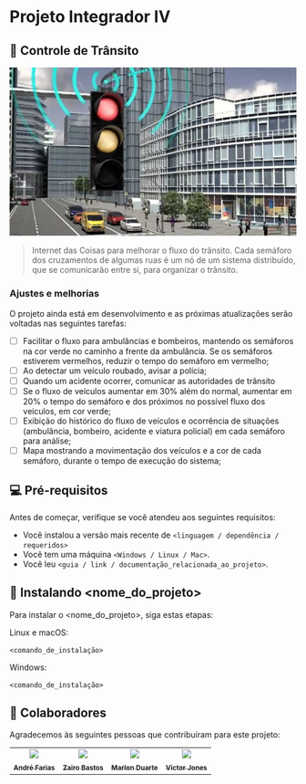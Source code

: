 # Projeto Integrador IV
## 🚦 Controle de Trânsito
<img src="semaforo-inteligente.jpg">


> Internet das Coisas para melhorar o fluxo do trânsito. Cada semáforo dos cruzamentos de algumas
ruas é um nó de um sistema distribuído, que se comunicarão entre si, para organizar o trânsito.

### Ajustes e melhorias

O projeto ainda está em desenvolvimento e as próximas atualizações serão voltadas nas seguintes tarefas:

- [ ] Facilitar o fluxo para ambulâncias e bombeiros, mantendo os semáforos na cor verde no
caminho a frente da ambulância. Se os semáforos estiverem vermelhos, reduzir o tempo do
semáforo em vermelho;
- [ ] Ao detectar um veículo roubado, avisar a polícia;
- [ ] Quando um acidente ocorrer, comunicar as autoridades de trânsito
- [ ] Se o fluxo de veículos aumentar em 30% além do normal, aumentar em 20% o tempo do
semáforo e dos próximos no possível fluxo dos veículos, em cor verde;
- [ ] Exibição do histórico do fluxo de veículos e ocorrência de situações (ambulância,
bombeiro, acidente e viatura policial) em cada semáforo para análise;
- [ ] Mapa mostrando a movimentação dos veículos e a cor de cada semáforo, durante o
tempo de execução do sistema;

## 💻 Pré-requisitos

Antes de começar, verifique se você atendeu aos seguintes requisitos:

* Você instalou a versão mais recente de `<linguagem / dependência / requeridos>`
* Você tem uma máquina `<Windows / Linux / Mac>`.
* Você leu `<guia / link / documentação_relacionada_ao_projeto>`.


## 🚀 Instalando <nome_do_projeto>

Para instalar o <nome_do_projeto>, siga estas etapas:

Linux e macOS:
```
<comando_de_instalação>
```

Windows:
```
<comando_de_instalação>
```
## 🤝 Colaboradores

Agradecemos às seguintes pessoas que contribuíram para este projeto:

<table>
  <tr>
    <td align="center">
      <a href="#">
        <img src="https://avatars.githubusercontent.com/u/52020832?v=4" width="100px;"/><br>
        <sub>
          <b>André Farias</b>
        </sub>
      </a>
    </td>
    <td align="center">
      <a href="#">
        <img src="https://avatars.githubusercontent.com/u/49825773?v=4" width="100px;"/><br>
        <sub>
          <b>Zairo Bastos</b>
        </sub>
      </a>
    </td>
    <td align="center">
      <a href="#">
        <img src="https://avatars.githubusercontent.com/u/60488949?v=4" width="100px;"/><br>
        <sub>
          <b>Marlon Duarte</b>
        </sub>
      </a>
    </td>
    <td align="center">
      <a href="#">
        <img src="https://avatars.githubusercontent.com/u/85620625?v=4" width="100px;"/><br>
        <sub>
          <b>Victor Jones</b>
        </sub>
      </a>
    </td>
  </tr>
</table>
